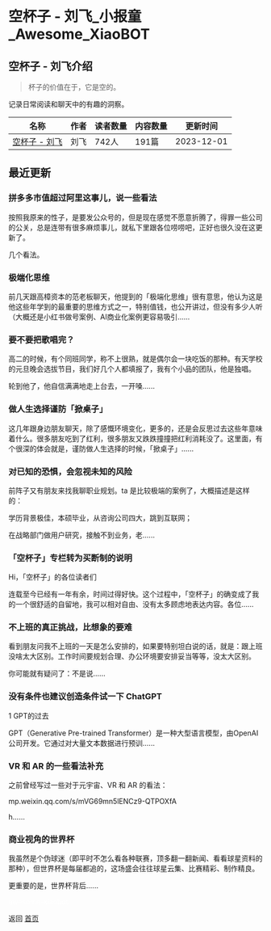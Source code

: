 # 空杯子 - 刘飞_小报童_Awesome_XiaoBOT

## 空杯子 - 刘飞介绍
> 杯子的价值在于，它是空的。    
    
记录日常阅读和聊天中的有趣的洞察。  
  


|名称|作者|读者数量|内容数量|更新时间|
|---|---|---|---|---|
|[空杯子 - 刘飞](https://xiaobot.net/p/emptycup?refer=9c3f1c95-a052-465a-9902-f6d75080262a)|刘飞|742人|191篇|2023-12-01|

## 最近更新
### 拼多多市值超过阿里这事儿，说一些看法

按照我原来的性子，是要发公众号的，但是现在感觉不愿意折腾了，得罪一些公司的公关，总是连带有很多麻烦事儿，就私下里跟各位唠唠吧，正好也很久没在这更新了。

几个看法。

### 极端化思维

前几天跟高樟资本的范老板聊天，他提到的「极端化思维」很有意思，他认为这是他这些年学到的最重要的思维方式之一，特别值钱，也公开讲过，但没有多少人听（大概还是小红书做号案例、AI商业化案例更容易吸引......

### 要不要把歌唱完？

高二的时候，有个同班同学，称不上很熟，就是偶尔会一块吃饭的那种。有天学校的元旦晚会选拔节目，我们好几个人都填报了，我有个小品的团队，他是独唱。

轮到他了，他自信满满地走上台去，一开嗓......

### 做人生选择谨防「掀桌子」

这几年跟身边朋友聊天，除了感慨环境变化，更多的，还是会反思过去这些年意味着什么。很多朋友吃到了红利，很多朋友又跌跌撞撞把红利消耗没了。这里面，有个很深的体会就是，谨防做人生选择的时候，「掀桌子」......

### 对已知的恐惧，会忽视未知的风险

前阵子又有朋友来找我聊职业规划。ta 是比较极端的案例了，大概描述是这样的：

学历背景极佳，本硕毕业，从咨询公司四大，跳到互联网；

在战略部门做用户研究，接触不到业务，老......

### 「空杯子」专栏转为买断制的说明

Hi，「空杯子」的各位读者们

连载至今已经有一年有余，时间过得好快。这个过程中，「空杯子」的确变成了我的一个很舒适的自留地，我可以相对自由、没有太多顾虑地表达内容。各位......

### 不上班的真正挑战，比想象的要难

看到朋友问我不上班的一天是怎么安排的，如果要特别坦白说的话，就是：跟上班没啥太大区别。工作时间要规划合理、办公环境要安排妥当等等，没太大区别。

你可能就有疑问了：不是说......

### 没有条件也建议创造条件试一下 ChatGPT

1 GPT的过去

GPT（Generative Pre-trained
Transformer）是一种大型语言模型，由OpenAI公司开发。它通过对大量文本数据进行预训......

### VR 和 AR 的一些看法补充

之前曾经写过一些对于元宇宙、VR 和 AR 的看法：

mp.weixin.qq.com/s/mVG69mn5lENCz9-QTPOXfA

h......

### 商业视角的世界杯

我虽然是个伪球迷（即平时不怎么看各种联赛，顶多翻一翻新闻、看看球星资料的那种），但世界杯是每届都追的，这场盛会往往球星云集、比赛精彩、制作精良。

更重要的是，世界杯背后......


<a href="https://github.com/Reno9527/awesome-xiaobot" style="color: white; text-decoration: none;">awesome-xiaobot</a>

返回 [首页](../README.md)
